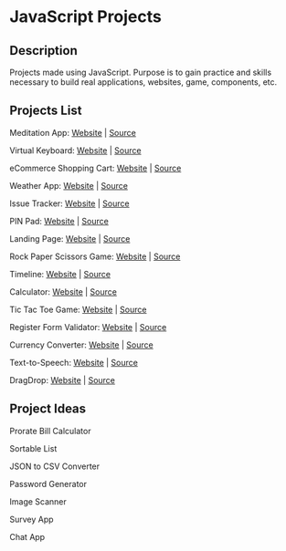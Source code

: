# JavaScript Projects

## Description
Projects made using JavaScript. Purpose is to gain practice and skills necessary to build real applications, websites, game, components, etc.

## Projects List
Meditation App: [Website](https://ejnguyen619.github.io/javascript-projects/Meditation/) | [Source](https://github.com/ejnguyen619/javascript-projects/tree/main/Meditation)

Virtual Keyboard: [Website](https://ejnguyen619.github.io/javascript-projects/Virtual-Keyboard/) | [Source](https://github.com/ejnguyen619/javascript-projects/tree/main/Virtual-Keyboard)

eCommerce Shopping Cart: [Website](https://vanilla-shopping-cart.netlify.app/) | [Source](https://github.com/ejnguyen619/javascript-projects/tree/main/Shopping-Cart)

Weather App: [Website](https://ejnguyen619.github.io/javascript-projects/Weather/) | [Source](https://github.com/ejnguyen619/javascript-projects/tree/main/Weather)

Issue Tracker: [Website](https://ejnguyen619.github.io/javascript-projects/Issue-Tracker/) | [Source](https://github.com/ejnguyen619/javascript-projects/tree/main/Issue-Tracker)

PIN Pad: [Website](https://ejnguyen619.github.io/javascript-projects/PIN-Pad/) | [Source](https://github.com/ejnguyen619/javascript-projects/tree/main/PIN-Pad)

Landing Page: [Website](https://ejnguyen619.github.io/javascript-projects/Landing-Page/) | [Source](https://github.com/ejnguyen619/javascript-projects/tree/main/Landing-Page)

Rock Paper Scissors Game: [Website](https://ejnguyen619.github.io/javascript-projects/Rock-Paper-Scissors/) | [Source](https://github.com/ejnguyen619/javascript-projects/tree/main/Rock-Paper-Scissors)

Timeline: [Website](https://ejnguyen619.github.io/javascript-projects/Timeline/) | [Source](https://github.com/ejnguyen619/javascript-projects/tree/main/Timeline)

Calculator: [Website](https://ejnguyen619.github.io/javascript-projects/Calculator/) | [Source](https://github.com/ejnguyen619/javascript-projects/tree/main/Calculator)

Tic Tac Toe Game: [Website](https://ejnguyen619.github.io/javascript-projects/Tic-Tac-Toe/) | [Source](https://github.com/ejnguyen619/javascript-projects/tree/main/Tic-Tac-Toe)

Register Form Validator: [Website](https://ejnguyen619.github.io/javascript-projects/Register-Form-Validator/) | [Source](https://github.com/ejnguyen619/javascript-projects/tree/main/Register-Form-Validator)

Currency Converter: [Website](https://ejnguyen619.github.io/javascript-projects/Currency-Converter/) | [Source](https://github.com/ejnguyen619/javascript-projects/tree/main/Currency-Converter)

Text-to-Speech: [Website](https://ejnguyen619.github.io/javascript-projects/Text-to-Speech/) | [Source](https://github.com/ejnguyen619/javascript-projects/tree/main/Text-to-Speech)

DragDrop: [Website](https://ejnguyen619.github.io/javascript-projects/DragDrop/) | [Source](https://github.com/ejnguyen619/javascript-projects/tree/main/DragDrop)

## Project Ideas
Prorate Bill Calculator

Sortable List

JSON to CSV Converter

Password Generator

Image Scanner

Survey App

Chat App